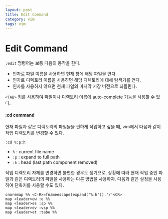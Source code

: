 ```yaml
---
layout: post
title: Edit Command
category: vim
tags: vim
---
```




# Edit Command

`:edit` 명령어는 보통 다음의 동작을 한다.

- 인자로 파일 이름을 사용하면 현재 창에 해당 파일을 연다.
- 인자로 디렉토리 이름을 사용하면 해당 디렉토리에 대해 탐색기를 연다.
- 인자를 사용하지 않으면 현재 파일의 마지막 저장 버전으로 되돌린다.

`<TAB>` 키를 사용하여 파일이나 디렉토리 이름에 auto-complete 기능을 사용할 수 있다.

#### :cd command

현재 파일과 같은 디렉토리의 파일들을 편하게 작업하고 싶을 때, vim에서 다음과 같이 작업 디렉토리를 변경할 수 있다.

`:cd %:p:h`

- `%` : current file name
- `:p` :  expand to full path
- `:h` : head (last path component removed)

작업 디렉토리 자체를 변경하면 불편한 경우도 생기므로, 상황에 따라 현재 작업 중인 파일과 같은 디렉토리의 파일을 사용하는 다른 방법을 사용하자. 다음과 같은 설정을 사용하여 단축키를 사용할 수도 있다.

```vim
cnoremap %% <C-R>=fnameescape(expand('%:h')).'/'<CR>
map <leader>ew :e %%
map <leader>es :sp %%
map <leader>ev :vsp %%
map <leader>et :tabe %%
```

